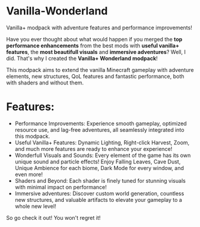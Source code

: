 # Vanilla-Wonderland
Vanilla+ modpack with adventure features and performance improvements!

Have you ever thought about what would happen if you merged the **top performance enhancements** from the best mods with **useful vanilla+ features**, the **most beautifull visuals** and **immersive adventures**? Well, I did. That's why I created the **Vanilla+ Wonderland modpack**!

This modpack aims to extend the vanilla Minecraft gameplay with adventure elements, new structures, QoL features and fantastic performance, both with shaders and without them.

# Features:

- Performance Improvements: Experience smooth gameplay, optimized resource use, and lag-free adventures, all seamlessly integrated into this modpack.
- Useful Vanilla+ Features: Dynamic Lighting, Right-click Harvest, Zoom, and much more features are ready to enhance your experience!
- Wonderfull Visuals and Sounds: Every element of the game has its own unique sound and particle effects! Enjoy Falling Leaves, Cave Dust, Unique Ambience for each biome, Dark Mode for every window, and even more! 
- Shaders and Beyond: Each shader is finely tuned for stunning visuals with minimal impact on performance!
- Immersive adventures: Discover custom world generation, countless new structures, and valuable artifacts to elevate your gameplay to a whole new level!

So go check it out! You won't regret it!
